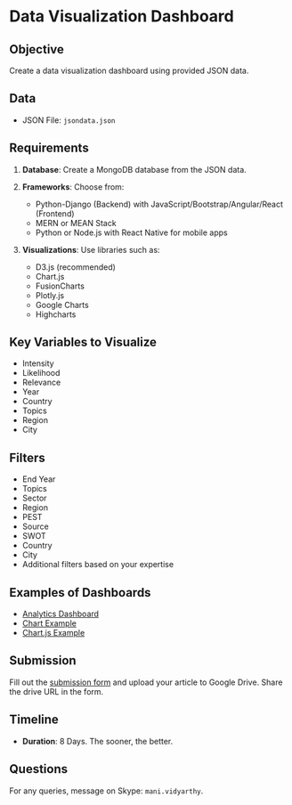 # Data Visualization Dashboard

## Objective
Create a data visualization dashboard using provided JSON data.

## Data
- JSON File: `jsondata.json`

## Requirements
1. **Database**: Create a MongoDB database from the JSON data.
2. **Frameworks**: Choose from:
   - Python-Django (Backend) with JavaScript/Bootstrap/Angular/React (Frontend)
   - MERN or MEAN Stack
   - Python or Node.js with React Native for mobile apps

3. **Visualizations**: Use libraries such as:
   - D3.js (recommended)
   - Chart.js
   - FusionCharts
   - Plotly.js
   - Google Charts
   - Highcharts

## Key Variables to Visualize
- Intensity
- Likelihood
- Relevance
- Year
- Country
- Topics
- Region
- City

## Filters
- End Year
- Topics
- Sector
- Region
- PEST
- Source
- SWOT
- Country
- City
- Additional filters based on your expertise

## Examples of Dashboards
- [Analytics Dashboard](https://pixinvent.com/demo/vuexy-vuejs-admin-dashboard-template/demo-2/dashboards/analytics)
- [Chart Example](https://pixinvent.com/demo/vuexy-vuejs-admin-dashboard-template/demo-2/charts/apex-chart)
- [Chart.js Example](https://pixinvent.com/demo/vuexy-vuejs-admin-dashboard-template/demo-2/charts/chartjs)

## Submission
Fill out the [submission form](https://forms.gle/YBV6Xka5WsrPwYsB8) and upload your article to Google Drive. Share the drive URL in the form.

## Timeline
- **Duration**: 8 Days. The sooner, the better.

## Questions
For any queries, message on Skype: `mani.vidyarthy`.

